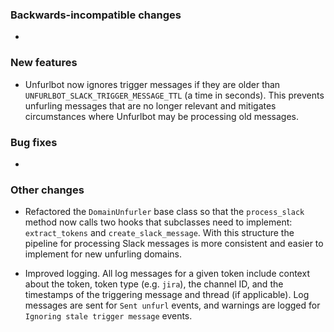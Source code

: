 <!-- Delete the sections that don't apply -->

### Backwards-incompatible changes

-

### New features

- Unfurlbot now ignores trigger messages if they are older than `UNFURLBOT_SLACK_TRIGGER_MESSAGE_TTL` (a time in seconds). This prevents unfurling messages that are no longer relevant and mitigates circumstances where Unfurlbot may be processing old messages.

### Bug fixes

-

### Other changes

- Refactored the `DomainUnfurler` base class so that the `process_slack` method now calls two hooks that subclasses need to implement: `extract_tokens` and `create_slack_message`. With this structure the pipeline for processing Slack messages is more consistent and easier to implement for new unfurling domains.

- Improved logging. All log messages for a given token include context about the token, token type (e.g. `jira`), the channel ID, and the timestamps of the triggering message and thread (if applicable). Log messages are sent for `Sent unfurl` events, and warnings are logged for `Ignoring stale trigger message` events.
